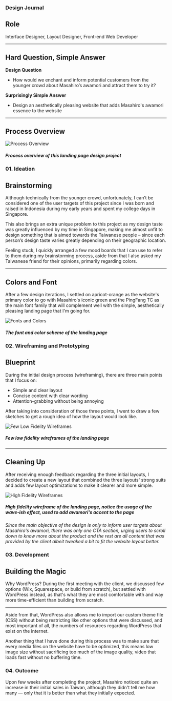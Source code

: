 ### Design Journal

## Role
Interface Designer, Layout Designer, Front-end Web Developer

---

## Hard Question, Simple Answer
**Design Question**
- How would we enchant and inform potential customers from the younger crowd about Masahiro’s awamori and attract them to try it?

**Surprisingly Simple Answer**
- Design an aesthetically pleasing website that adds Masahiro's awamori essence to the website

---

## Process Overview
![Process Overview](./awamori-masahiro/case/process-ovw.svg)
##### Process overview of this landing page design project

### 01. Ideation
## Brainstorming

Although technically from the younger crowd, unfortunately, I can’t be considered one of the user targets of this project since I was born and raised in Indonesia during my early years and spent my college days in Singapore.

This also brings an extra unique problem to this project as my design taste was greatly influenced by my time in Singapore, making me almost unfit to design something that is aimed towards the Taiwanese people – since each person’s design taste varies greatly depending on their geographic location.

Feeling stuck, I quickly arranged a few mood boards that I can use to refer to them during my brainstorming process, aside from that I also asked my Taiwanese friend for their opinions, primarily regarding colors.

---

## Colors and Font

After a few design iterations, I settled on apricot-orange as the website's primary color to go with Masahiro's iconic green and the PingFang TC as the main font family that will complement well with the simple, aesthetically pleasing landing page that I'm going for.

![Fonts and Colors](./awamori-masahiro/case/fonts-colors.svg)
##### The font and color scheme of the landing page

### 02. Wireframing and Prototyping
## Blueprint

During the initial design process (wireframing), there are three main points that I focus on:
- Simple and clear layout
- Concise content with clear wording
- Attention-grabbing without being annoying

After taking into consideration of those three points, I went to draw a few sketches to get a rough idea of how the layout would look like.

![Few Low Fidelity Wireframes](./awamori-masahiro/case/low-wireframe.png)
##### Few low fidelity wireframes of the landing page

---

## Cleaning Up

After receiving enough feedback regarding the three initial layouts, I decided to create a new layout that combined the three layouts' strong suits and adds few layout optimizations to make it clearer and more simple.

![High Fidelity Wireframes](./awamori-masahiro/case/high-wireframe.png)
##### High fidelity wireframe of the landing page, notice the usage of the wave-ish effect, used to add awamori's accent to the page

*Since the main objective of the design is only to inform user targets about Masahiro's awamori, there was only one CTA section, urging users to scroll down to know more about the product and the rest are all content that was provided by the client albeit tweaked a bit to fit the website layout better.*

### 03. Development
## Building the Magic

Why WordPress? During the first meeting with the client, we discussed few options (Wix, Squarespace, or build from scratch), but settled with WordPress instead, as that's what they are most comfortable with and way more time-efficient than building from scratch.

---

Aside from that, WordPress also allows me to import our custom theme file (CSS) without being restricting like other options that were discussed, and most important of all, the numbers of resources regarding WordPress that exist on the internet.

Another thing that I have done during this process was to make sure that every media files on the website have to be optimized, this means low image size without sacrificing too much of the image quality, video that loads fast without no buffering time.

### 04. Outcome

Upon few weeks after completing the project, Masahiro noticed quite an increase in their initial sales in Taiwan, although they didn't tell me how many — only that it is better than what they initially expected.

